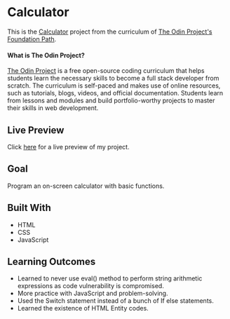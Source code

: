 # Calculator

This is the [Calculator](https://www.theodinproject.com/courses/foundations/lessons/calculator) project from the curriculum of [The Odin Project's Foundation Path](https://www.theodinproject.com/paths/foundations/courses/foundations).

#### What is The Odin Project?

[The Odin Project](https://www.theodinproject.com/about) is a free open-source coding curriculum that helps students learn the necessary skills to become a full stack developer from scratch. The curriculum is self-paced and makes use of online resources, such as tutorials, blogs, videos, and official documentation. Students learn from lessons and modules and build portfolio-worthy projects to master their skills in web development.

## Live Preview

Click [here](https://cineonizer.github.io/calculator/) for a live preview of my project.

## Goal

Program an on-screen calculator with basic functions.

## Built With

* HTML
* CSS
* JavaScript

## Learning Outcomes

* Learned to never use eval() method to perform string arithmetic expressions as code vulnerability is compromised.
* More practice with JavaScript and problem-solving. 
* Used the Switch statement instead of a bunch of If else statements.
* Learned the existence of HTML Entity codes.
